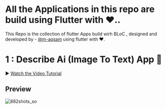 # All the Applications in this repo are build using Flutter with ❤️..

This Repo is the collection of flutter Apps build wirh BLoC , designed and developed by - [@m-aqsam](https://github.com/m-aqsam) using flutter with ❤️.

# 1 : Describe Ai (Image To Text) App 📱

▶ [Watch the Video Tutorial](https://www.linkedin.com/posts/m-aqsam_flutterdeveloper-flutter-describe-activity-7295804160287936513-chG1?utm_source=social_share_send&utm_medium=member_desktop_web&rcm=ACoAAEGqjeIBxEmWuLS_sMniCgMgjBM5Uww5Llc)

## **Preview**

![882shots_so](https://github.com/user-attachments/assets/9ed152ef-ab08-4248-9bd2-65bbbb3461cb)
